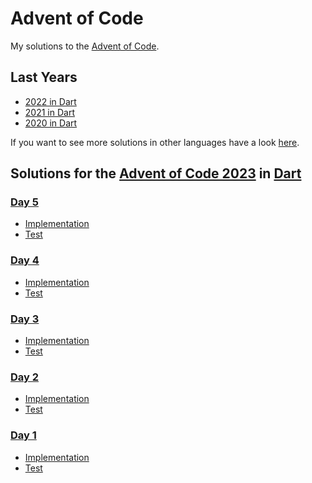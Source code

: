 # Advent of Code

My solutions to the [Advent of Code](https://adventofcode.com/).

## Last Years

- [2022 in Dart](https://github.com/traveling-developer/Advent-of-Code-2022)
- [2021 in Dart](https://github.com/traveling-developer/Advent-of-Code-2021)
- [2020 in Dart](https://github.com/traveling-developer/Advent-of-Code-2020)

If you want to see more solutions in other languages have a look [here](https://github.com/inovex/Advent-of-Code).

## Solutions for the [Advent of Code 2023](https://adventofcode.com/2023) in [Dart](dart.dev)

### [Day 5](https://adventofcode.com/2023/day/5)

- [Implementation](./2023/lib/day05.dart)
- [Test](./2023/test/day05_test.dart)

### [Day 4](https://adventofcode.com/2023/day/4)

- [Implementation](./2023/lib/day04.dart)
- [Test](./2023/test/day04_test.dart)

### [Day 3](https://adventofcode.com/2023/day/3)

- [Implementation](./2023/lib/day03.dart)
- [Test](./2023/test/day03_test.dart)

### [Day 2](https://adventofcode.com/2023/day/2)

- [Implementation](./2023/lib/day02.dart)
- [Test](./2023/test/day02_test.dart)

### [Day 1](https://adventofcode.com/2023/day/1)

- [Implementation](./2023/lib/day01.dart)
- [Test](./2023/test/day01_test.dart)
